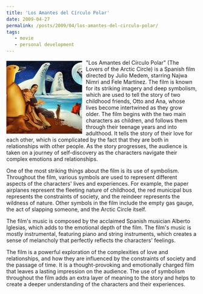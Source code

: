 ```yaml
---
title: 'Los Amantes del Círculo Polar'
date: 2009-04-27
permalink: /posts/2009/04/los-amantes-del-circulo-polar/
tags:
   - movie
   - personal development
---
```


<img width="200" alt="polar" src="/images/posts/los-amantes-del-circulo-polar.png" style="float: left; margin-right: 10px;" /> "Los Amantes del Círculo Polar" (The Lovers of the Arctic Circle) is a Spanish film directed by Julio Medem, starring Najwa Nimri and Fele Martínez. The film is known for its striking imagery and deep symbolism, which are used to tell the story of two childhood friends, Otto and Ana, whose lives become intertwined as they grow older. The film begins with the two main characters as children, and follows them through their teenage years and into adulthood. It tells the story of their love for each other, which is complicated by the fact that they are both in relationships with other people. As the story progresses, the audience is taken on a journey of self-discovery as the characters navigate their complex emotions and relationships.

One of the most striking things about the film is its use of symbolism. Throughout the film, various symbols are used to represent different aspects of the characters' lives and experiences. For example, the paper airplanes represent the fleeting nature of childhood, the red municipal bus represents the constraints of society, and the reindeer represents the wildness of nature. Other symbols in the film include the empty gas gauge, the act of slapping someone, and the Arctic Circle itself.

The film's music is composed by the acclaimed Spanish musician Alberto Iglesias, which adds to the emotional depth of the film. The film's music is mostly instrumental, featuring piano and string instruments, which creates a sense of melancholy that perfectly reflects the characters' feelings.

The film is a powerful exploration of the complexities of love and relationships, and how they are influenced by the constraints of society and the passage of time. It is a thought-provoking and emotionally charged film that leaves a lasting impression on the audience. The use of symbolism throughout the film adds an extra layer of meaning to the story and helps to create a deeper understanding of the characters and their experiences.
